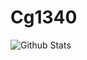 # Cg1340

![Github Stats](https://github-readme-stats.vercel.app/api?username=Cg1340&show_icons=true) 
